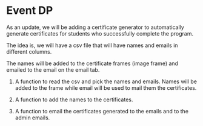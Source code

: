 # Event DP

As an update, we will be adding a certificate generator to automatically generate certificates for students who successfully complete the program.

The idea is, we will have a csv file that will have names and emails in different columns.

The names will be added to the certificate frames (image frame) and emailed to the email on the email tab.

1. A function to read the csv and pick the names and emails. Names will be added to the frame while email will be used to mail them the certificates.

2. A function to add the names to the certificates.

3. A function to email the certificates generated to the emails and to the admin emails.
